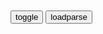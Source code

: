 ```tip
```

<table id="tbc" style="white-space:pre-wrap">
</table>
<button onclick="toggleb()">toggle</button>
<button onclick="loadparse()">loadparse</button>
<br>
<!-- 🌸<br>🍅-　-🍑<hr>🍀 -->
<pre>
<textarea rows="30" cols="100" style="display: none" id="tar">

这么消极退缩
也不会有什么开心事哦

即便我消失 还有代替品

世界即将灭亡

别说丧气话
所以最受不了年轻男人

梵蒂冈条约禁止将EVA用于军事用途
而这是违反条约的产物

就这样封闭心灵 谁都不理
是他的惯用套路
别管他就是了
反正他只是不想活 但也不想死

躺在角落一言不发
你只是想表演个痛苦的样子而已吧

你这样无所事事
也只不过是害怕自己再受伤而已吧
反正闲着也是闲着
不如去想想我之前为什么要揍你啊
你精神也太脆弱了
你就是想着反正做什么都事与愿违
造成无可挽回的局面
都是自己的错 所以再也不想做任何事了对吧

你们绫波系列被调整成对第三适格者抱有好感
你现在的感情是NERV一开始就设定好的

树枝只捡掉落或者修剪下来的用
仅存的森林要好好保护才行

这个世界可容不下软弱的小鬼头
我们也被迫尽快成长
变得无所不能才行
为了家人 也做过见不得光的事

你老爸还活着吧
就算觉得没用 也该见个面好好谈谈
不然会后悔的

大家都对同伴太心软
跟这不知是谁的尿做的再生水一样
以为只要净化过就没事了
这怎么可能

书是人类智慧的集合体
看遍古今东西所有的书
是我遥不可及的梦想

小屁孩不需要女朋友
他需要个妈

对加持来说 人类这一物种的存续无关紧要
许多生命体会受补完计划所波及而灭亡
维持自然的状态将其保存下来才是最重要的

我可没有丝毫做母亲的资格

赎罪如果不是自愿的 就毫无意义

感情用事不会有好结果 你亲身经历过了

你总是这么一针见血

因为纵容美里也不会有好结果
这是我的亲身经历

那会儿我应该是喜欢真嗣的
但是 我比你先长大成人了

对神来说不存在障碍
他可以接受一切

碇源堂
你用尼布甲尼撒的钥匙 主动抛弃了人的形态吗

我只是在身体里写入了超越尘世真理的信息

是这颗星球远古以来所有生命的廉价标准化

是舍弃称为人类的容器
引导集体智慧通往无瑕乐园的最后仪式

家父的胡言乱语 我一定会阻止

吃下智慧树果的人类 有两种神明赐予的命运
要么被授予生命树果的使徒毁灭
要么毁灭使徒夺取它们的地位 丧失智慧
成为永存的神之子民

我相信人类的智慧与意志 甚至可以克服神的力量

这是对真理的不同认识
葛城上校没有看到世界
而赤木则没有看到幸福的形态

美里小姐的负担 我来帮你承担一半吧

对啊 碇是救了我们的恩人
是我爸爸也死在了近第三次冲击中
碇是恩人 可也是仇人啊

儿子能为父亲做的
除了捶背 就是送他上路

真嗣真正的同步率不是0
而是最接近0的数值
是 同步率是正无穷

这是我们最后的贡献了
让我们全力一搏吧
所以最受不了年轻男人

虚构与现世相融合 一切都化作同一信息
如此一来 改变自己的认识
亦即改变世界的额外冲击即将开始

和他愿望一致的冬月老师你的感受我也能理解
可是 牵连所有人类陪葬未免让人难以接受喵

居然同时发动人类肉体和精神两者的补完

一切平等单一的人类内心世界
人与人之间没有差异
没有贫富 歧视 纷争 虐待 痛苦和悲伤
只有净化过的纯净灵魂的世界
也是我和唯可以重逢的安宁世界

过去即使寂寞 我也总是刻意与你保持距离
因为害怕确认你是真的嫌弃我

原来爸爸和我一样啊

耳机能将我与外界隔离
装作漠不关心 保护我不受他人噪音的侵扰
但是自从邂逅了唯 我便不再需要它了

从未体会过父母之爱的我成了人父

这个世界果然是不稳定 不完全 不讲道理的
在这个世上 完全听从他人的指示做事也并不顺利

人们的说法也总是在变
也不知道哪些是真 又该听从哪些
大约对他们来说 全都是真的吧
只是当时的感受变了而已

我对人与人的联系感到恐惧
厌恶人满为患的世界
我从小就过着孤独的每一天
所以也不会感到寂寞

和别人在一起多么痛苦 我常常希望独处
我从小就喜欢两件东西

一个人多轻松
然而 遇到唯之后
我开始感受到了生活的愉悦

失去唯的时候
我失去了自己一个人活下去的信心
第一次体会到孤独的痛楚
我无法承受失去唯的痛苦
我只想在唯的怀里痛哭
只想在唯的陪伴下改变自己

拥有智慧与意志的人类
没有神的帮助也走到了这里

竟然能接纳他人的死亡与意志了
你真是长大了 真嗣

我感觉孩子就是对我的惩罚
我一直以为不见孩子
不理会孩子是我的赎罪

我不知道谁是爸爸 妈妈也不在了
所以 你不需要任何人 明日香
要变得不需要任何人也能行
因为不这样就会很难过

我要保持不依赖任何人的强健身心
所以 快夸我啊 认同我啊
给我容身之所
我其实很寂寞
其实 我只是希望有人能摸摸我的头

没关系 你就是你
这就足够了

眼泪只能挽救自己
就算我哭了 也救不了其他任何人
所以 我不会再哭了

为了这一刻
原来你一直都在我心中啊
妈妈

</textarea>
</pre>
<!-- 🍀<br>🍑-　-🍅<hr>🌸 -->

<script src="https://cdn.jsdelivr.net/npm/jquery@3.5.1/dist/jquery.min.js"></script>

<link rel="stylesheet" href="https://cdn.jsdelivr.net/gh/fancyapps/fancybox@3.5.7/dist/jquery.fancybox.min.css" />
<script src="https://cdn.jsdelivr.net/gh/fancyapps/fancybox@3.5.7/dist/jquery.fancybox.min.js"></script>

<script type="text/javascript">

var __urlRegex = /(\b(https?|ftp|file):\/\/[-A-Z0-9+&@#\/%?=~_|!:,.;]*[-A-Z0-9+&@#\/%=~_|])/ig;
var __imgRegex = /\.(?:jpe?g|gif|png)$/i;

loadparse();

function parseURL($string){

    var exp = __urlRegex;
    return $string.replace(exp,function(match){
            __imgRegex.lastIndex=0;
            if(__imgRegex.test(match)){
                return '<a data-fancybox="gallery" href="' + match.replace("/p=700", "")
                 + '"><img src="' + match.replace("/p=700", "/p=160x200")+'" width="64"></a>';
            }
            else{
                return '<a href="' + match + '" target="_blank">' + match + '</a>';
            }
        }
    );
}

function loadparse() {
  tbc.innerHTML = parseURL(tar.value);
}

function toggleb() {
  var x = document.getElementById("tar");
  if (x.style.display === "none") {
    x.style.display = "";
  } else {
    x.style.display = "none";
  }
}

</script>
